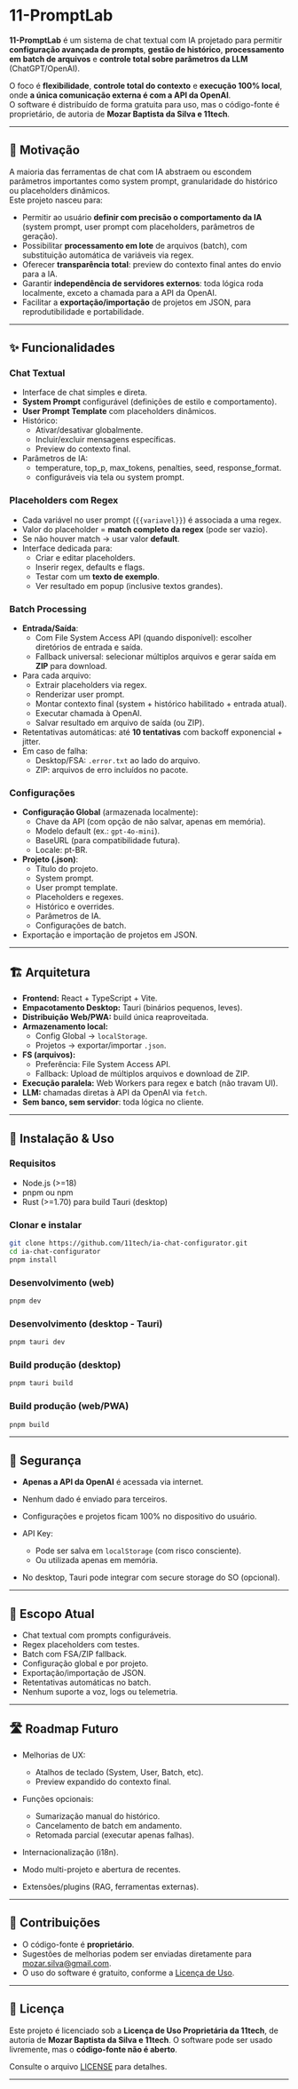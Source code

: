 # 11-PromptLab

**11-PromptLab** é um sistema de chat textual com IA projetado para permitir **configuração avançada de prompts**, **gestão de histórico**, **processamento em batch de arquivos** e **controle total sobre parâmetros da LLM** (ChatGPT/OpenAI).  

O foco é **flexibilidade**, **controle total do contexto** e **execução 100% local**, onde **a única comunicação externa é com a API da OpenAI**.  
O software é distribuído de forma gratuita para uso, mas o código-fonte é proprietário, de autoria de **Mozar Baptista da Silva e 11tech**.

---

## 📖 Motivação

A maioria das ferramentas de chat com IA abstraem ou escondem parâmetros importantes como system prompt, granularidade do histórico ou placeholders dinâmicos.  
Este projeto nasceu para:

- Permitir ao usuário **definir com precisão o comportamento da IA** (system prompt, user prompt com placeholders, parâmetros de geração).  
- Possibilitar **processamento em lote** de arquivos (batch), com substituição automática de variáveis via regex.  
- Oferecer **transparência total**: preview do contexto final antes do envio para a IA.  
- Garantir **independência de servidores externos**: toda lógica roda localmente, exceto a chamada para a API da OpenAI.  
- Facilitar a **exportação/importação** de projetos em JSON, para reprodutibilidade e portabilidade.  

---

## ✨ Funcionalidades

### Chat Textual
- Interface de chat simples e direta.  
- **System Prompt** configurável (definições de estilo e comportamento).  
- **User Prompt Template** com placeholders dinâmicos.  
- Histórico:
  - Ativar/desativar globalmente.  
  - Incluir/excluir mensagens específicas.  
  - Preview do contexto final.  
- Parâmetros de IA:
  - temperature, top_p, max_tokens, penalties, seed, response_format.  
  - configuráveis via tela ou system prompt.

### Placeholders com Regex
- Cada variável no user prompt (`{{variavel}}`) é associada a uma regex.  
- Valor do placeholder = **match completo da regex** (pode ser vazio).  
- Se não houver match → usar valor **default**.  
- Interface dedicada para:
  - Criar e editar placeholders.  
  - Inserir regex, defaults e flags.  
  - Testar com um **texto de exemplo**.  
  - Ver resultado em popup (inclusive textos grandes).

### Batch Processing
- **Entrada/Saída**:
  - Com File System Access API (quando disponível): escolher diretórios de entrada e saída.  
  - Fallback universal: selecionar múltiplos arquivos e gerar saída em **ZIP** para download.  
- Para cada arquivo:
  - Extrair placeholders via regex.  
  - Renderizar user prompt.  
  - Montar contexto final (system + histórico habilitado + entrada atual).  
  - Executar chamada à OpenAI.  
  - Salvar resultado em arquivo de saída (ou ZIP).  
- Retentativas automáticas: até **10 tentativas** com backoff exponencial + jitter.  
- Em caso de falha:
  - Desktop/FSA: `.error.txt` ao lado do arquivo.  
  - ZIP: arquivos de erro incluídos no pacote.  

### Configurações
- **Configuração Global** (armazenada localmente):
  - Chave da API (com opção de não salvar, apenas em memória).  
  - Modelo default (ex.: `gpt-4o-mini`).  
  - BaseURL (para compatibilidade futura).  
  - Locale: pt-BR.  
- **Projeto (.json)**:
  - Título do projeto.  
  - System prompt.  
  - User prompt template.  
  - Placeholders e regexes.  
  - Histórico e overrides.  
  - Parâmetros de IA.  
  - Configurações de batch.  
- Exportação e importação de projetos em JSON.

---

## 🏗 Arquitetura

- **Frontend:** React + TypeScript + Vite.  
- **Empacotamento Desktop:** Tauri (binários pequenos, leves).  
- **Distribuição Web/PWA:** build única reaproveitada.  
- **Armazenamento local:**  
  - Config Global → `localStorage`.  
  - Projetos → exportar/importar `.json`.  
- **FS (arquivos):**  
  - Preferência: File System Access API.  
  - Fallback: Upload de múltiplos arquivos e download de ZIP.  
- **Execução paralela:** Web Workers para regex e batch (não travam UI).  
- **LLM:** chamadas diretas à API da OpenAI via `fetch`.  
- **Sem banco, sem servidor**: toda lógica no cliente.  

---

## 🚀 Instalação & Uso

### Requisitos
- Node.js (>=18)  
- pnpm ou npm  
- Rust (>=1.70) para build Tauri (desktop)  

### Clonar e instalar
```bash
git clone https://github.com/11tech/ia-chat-configurator.git
cd ia-chat-configurator
pnpm install
````

### Desenvolvimento (web)

```bash
pnpm dev
```

### Desenvolvimento (desktop - Tauri)

```bash
pnpm tauri dev
```

### Build produção (desktop)

```bash
pnpm tauri build
```

### Build produção (web/PWA)

```bash
pnpm build
```

---

## 🔐 Segurança

* **Apenas a API da OpenAI** é acessada via internet.
* Nenhum dado é enviado para terceiros.
* Configurações e projetos ficam 100% no dispositivo do usuário.
* API Key:

  * Pode ser salva em `localStorage` (com risco consciente).
  * Ou utilizada apenas em memória.
* No desktop, Tauri pode integrar com secure storage do SO (opcional).

---

## 📌 Escopo Atual

* Chat textual com prompts configuráveis.
* Regex placeholders com testes.
* Batch com FSA/ZIP fallback.
* Configuração global e por projeto.
* Exportação/importação de JSON.
* Retentativas automáticas no batch.
* Nenhum suporte a voz, logs ou telemetria.

---

## 🛣️ Roadmap Futuro

* Melhorias de UX:

  * Atalhos de teclado (System, User, Batch, etc).
  * Preview expandido do contexto final.
* Funções opcionais:

  * Sumarização manual do histórico.
  * Cancelamento de batch em andamento.
  * Retomada parcial (executar apenas falhas).
* Internacionalização (i18n).
* Modo multi-projeto e abertura de recentes.
* Extensões/plugins (RAG, ferramentas externas).

---

## 🤝 Contribuições

* O código-fonte é **proprietário**.
* Sugestões de melhorias podem ser enviadas diretamente para [mozar.silva@gmail.com](mailto:mozar.silva@gmail.com).
* O uso do software é gratuito, conforme a [Licença de Uso](LICENSE).

---

## 📜 Licença

Este projeto é licenciado sob a **Licença de Uso Proprietária da 11tech**, de autoria de **Mozar Baptista da Silva e 11tech**.
O software pode ser usado livremente, mas o **código-fonte não é aberto**.

Consulte o arquivo [LICENSE](LICENSE) para detalhes.

---
